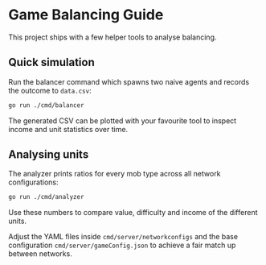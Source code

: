 # Game Balancing Guide

This project ships with a few helper tools to analyse balancing.

## Quick simulation

Run the balancer command which spawns two naive agents and records the outcome to `data.csv`:

```bash
go run ./cmd/balancer
```

The generated CSV can be plotted with your favourite tool to inspect income and unit statistics over time.

## Analysing units

The analyzer prints ratios for every mob type across all network configurations:

```bash
go run ./cmd/analyzer
```

Use these numbers to compare value, difficulty and income of the different units.

Adjust the YAML files inside `cmd/server/networkconfigs` and the base configuration `cmd/server/gameConfig.json` to achieve a fair match up between networks.

